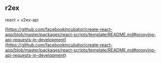 ## r2ex

react + v2ex-api

[https://github.com/facebookincubator/create-react-app/blob/master/packages/react-scripts/template/README.md#proxying-api-requests-in-development](https://github.com/facebookincubator/create-react-app/blob/master/packages/react-scripts/template/README.md#proxying-api-requests-in-development)
